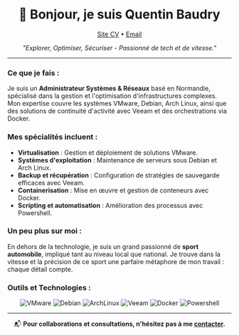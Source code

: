 <h1 align="center">👋 Bonjour, je suis Quentin Baudry</h1>

<p align="center">
  <a href="https://baudry.cc">Site CV</a> •
  <a href="mailto:contact.quentin@baudry.cc">Email</a>
</p>

<p align="center"><i>"Explorer, Optimiser, Sécuriser - Passionné de tech et de vitesse."</i></p>

---

### Ce que je fais :

Je suis un **Administrateur Systèmes & Réseaux** basé en Normandie, spécialisé dans la gestion et l'optimisation d'infrastructures complexes. Mon expertise couvre les systèmes VMware, Debian, Arch Linux, ainsi que des solutions de continuité d'activité avec Veeam et des orchestrations via Docker.

### Mes spécialités incluent :

- **Virtualisation** : Gestion et déploiement de solutions VMware.
- **Systèmes d'exploitation** : Maintenance de serveurs sous Debian et Arch Linux.
- **Backup et récupération** : Configuration de stratégies de sauvegarde efficaces avec Veeam.
- **Containerisation** : Mise en œuvre et gestion de conteneurs avec Docker.
- **Scripting et automatisation** : Amélioration des processus avec Powershell.

### Un peu plus sur moi :

En dehors de la technologie, je suis un grand passionné de **sport automobile**, impliqué tant au niveau local que national. Je trouve dans la vitesse et la précision de ce sport une parfaire métaphore de mon travail : chaque détail compte.

### Outils et Technologies :

<p align="center">
  <img src="https://img.shields.io/badge/VMware-607078?style=flat-square&logo=vmware&logoColor=white" alt="VMware" />
  <img src="https://img.shields.io/badge/Debian-A81D33?style=flat-square&logo=debian&logoColor=white" alt="Debian" />
  <img src="https://img.shields.io/badge/ArchLinux-1793D1?style=flat-square&logo=archlinux&logoColor=white" alt="ArchLinux" />
  <img src="https://img.shields.io/badge/Veeam-00B336?style=flat-square&logo=veeam&logoColor=white" alt="Veeam" />
  <img src="https://img.shields.io/badge/Docker-2496ED?style=flat-square&logo=docker&logoColor=white" alt="Docker" />
  <img src="https://img.shields.io/badge/Powershell-5391FE?style=flat-square&logo=powershell&logoBuffer=white" alt="Powershell" />
</p>

---

<p align="center">
  📬 <b>Pour collaborations et consultations, n'hésitez pas à me <a href="mailto:contact.quentin@baudry.cc">contacter</a>.</b>
</p>

